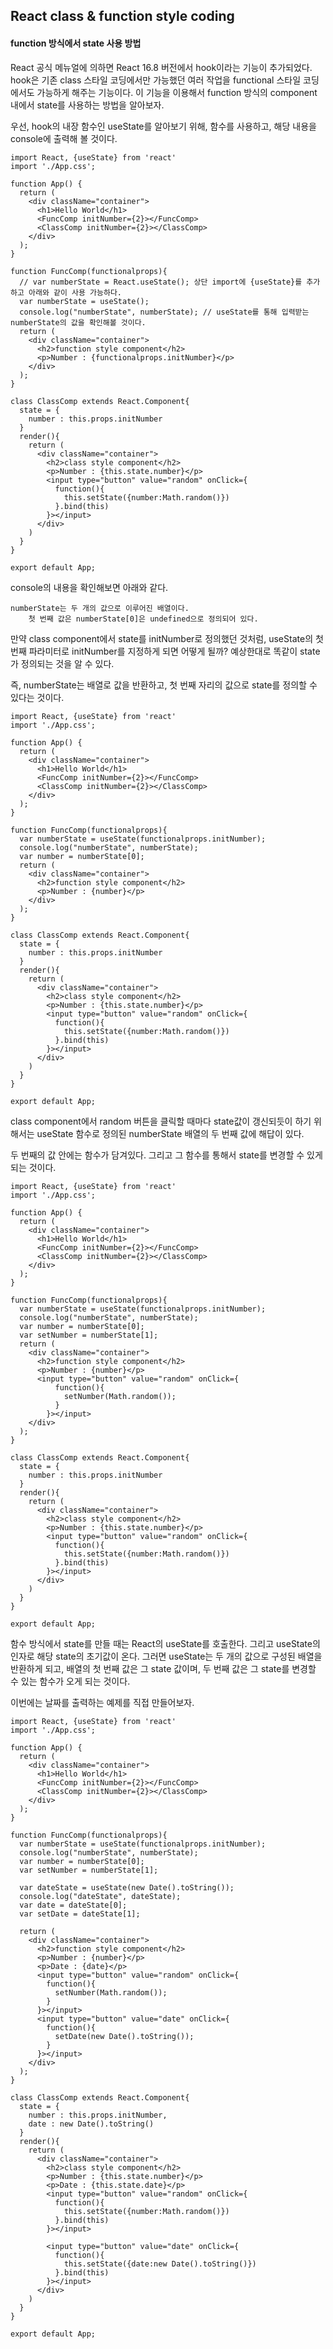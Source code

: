 ## React class & function style coding

#### function 방식에서 state 사용 방법

React 공식 메뉴얼에 의하면 React 16.8 버전에서 hook이라는 기능이 추가되었다. hook은 기존 class 스타일 코딩에서만 가능했던 여러 작업을 functional 스타일 코딩에서도 가능하게 해주는 기능이다. 이 기능을 이용해서 function 방식의 component 내에서 state를 사용하는 방법을 알아보자.

우선, hook의 내장 함수인 useState를 알아보기 위해, 함수를 사용하고, 해당 내용을 console에 출력해 볼 것이다.

```react
import React, {useState} from 'react'
import './App.css';

function App() {
  return (
    <div className="container">
      <h1>Hello World</h1>
      <FuncComp initNumber={2}></FuncComp>
      <ClassComp initNumber={2}></ClassComp>
    </div> 
  );
}

function FuncComp(functionalprops){
  // var numberState = React.useState(); 상단 import에 {useState}를 추가하고 아래와 같이 사용 가능하다.
  var numberState = useState();
  console.log("numberState", numberState); // useState를 통해 입력받는 numberState의 값을 확인해볼 것이다.
  return (
    <div className="container">
      <h2>function style component</h2>
      <p>Number : {functionalprops.initNumber}</p>
    </div>
  );
}

class ClassComp extends React.Component{
  state = {
    number : this.props.initNumber
  }
  render(){
    return (
      <div className="container">
        <h2>class style component</h2>
        <p>Number : {this.state.number}</p>
        <input type="button" value="random" onClick={
          function(){
            this.setState({number:Math.random()})
          }.bind(this)
        }></input>
      </div>
    )
  }
}

export default App;
```

console의 내용을 확인해보면 아래와 같다.

```
numberState는 두 개의 값으로 이루어진 배열이다.
    첫 번째 값은 numberState[0]은 undefined으로 정의되어 있다.
```

만약 class component에서 state를 initNumber로 정의했던 것처럼, useState의 첫 번째 파라미터로 initNumber를 지정하게 되면 어떻게 될까? 예상한대로 똑같이 state가 정의되는 것을 알 수 있다.

즉, numberState는 배열로 값을 반환하고, 첫 번째 자리의 값으로 state를 정의할 수 있다는 것이다.

```react
import React, {useState} from 'react'
import './App.css';

function App() {
  return (
    <div className="container">
      <h1>Hello World</h1>
      <FuncComp initNumber={2}></FuncComp>
      <ClassComp initNumber={2}></ClassComp>
    </div> 
  );
}

function FuncComp(functionalprops){
  var numberState = useState(functionalprops.initNumber);
  console.log("numberState", numberState);
  var number = numberState[0];
  return (
    <div className="container">
      <h2>function style component</h2>
      <p>Number : {number}</p>
    </div>
  );
}

class ClassComp extends React.Component{
  state = {
    number : this.props.initNumber
  }
  render(){
    return (
      <div className="container">
        <h2>class style component</h2>
        <p>Number : {this.state.number}</p>
        <input type="button" value="random" onClick={
          function(){
            this.setState({number:Math.random()})
          }.bind(this)
        }></input>
      </div>
    )
  }
}

export default App;
```

class component에서 random 버튼을 클릭할 때마다 state값이 갱신되듯이 하기 위해서는 useState 함수로 정의된 numberState 배열의 두 번째 값에 해답이 있다.

두 번째의 값 안에는 함수가 담겨있다. 그리고 그 함수를 통해서 state를 변경할 수 있게 되는 것이다. 

```react
import React, {useState} from 'react'
import './App.css';

function App() {
  return (
    <div className="container">
      <h1>Hello World</h1>
      <FuncComp initNumber={2}></FuncComp>
      <ClassComp initNumber={2}></ClassComp>
    </div> 
  );
}

function FuncComp(functionalprops){
  var numberState = useState(functionalprops.initNumber);
  console.log("numberState", numberState);
  var number = numberState[0];
  var setNumber = numberState[1];
  return (
    <div className="container">
      <h2>function style component</h2>
      <p>Number : {number}</p>
      <input type="button" value="random" onClick={
          function(){
            setNumber(Math.random());
          }
        }></input>
    </div>
  );
}

class ClassComp extends React.Component{
  state = {
    number : this.props.initNumber
  }
  render(){
    return (
      <div className="container">
        <h2>class style component</h2>
        <p>Number : {this.state.number}</p>
        <input type="button" value="random" onClick={
          function(){
            this.setState({number:Math.random()})
          }.bind(this)
        }></input>
      </div>
    )
  }
}

export default App;
```

함수 방식에서 state를 만들 때는 React의 useState를 호출한다. 그리고 useState의 인자로 해당 state의 초기값이 온다.  그러면 useState는 두 개의 값으로 구성된 배열을 반환하게 되고, 배열의 첫 번째 값은 그 state 값이며, 두 번째 값은 그 state를 변경할 수 있는 함수가 오게 되는 것이다.



이번에는 날짜를 출력하는 예제를 직접 만들어보자. 

```react
import React, {useState} from 'react'
import './App.css';

function App() {
  return (
    <div className="container">
      <h1>Hello World</h1>
      <FuncComp initNumber={2}></FuncComp>
      <ClassComp initNumber={2}></ClassComp>
    </div> 
  );
}

function FuncComp(functionalprops){
  var numberState = useState(functionalprops.initNumber);
  console.log("numberState", numberState);
  var number = numberState[0];
  var setNumber = numberState[1];

  var dateState = useState(new Date().toString());
  console.log("dateState", dateState);
  var date = dateState[0];
  var setDate = dateState[1];

  return (
    <div className="container">
      <h2>function style component</h2>
      <p>Number : {number}</p>
      <p>Date : {date}</p>
      <input type="button" value="random" onClick={
        function(){
          setNumber(Math.random());
        }
      }></input>
      <input type="button" value="date" onClick={
        function(){
          setDate(new Date().toString());
        }
      }></input>
    </div>
  );
}

class ClassComp extends React.Component{
  state = {
    number : this.props.initNumber,
    date : new Date().toString()
  }
  render(){
    return (
      <div className="container">
        <h2>class style component</h2>
        <p>Number : {this.state.number}</p>
        <p>Date : {this.state.date}</p>
        <input type="button" value="random" onClick={
          function(){
            this.setState({number:Math.random()})
          }.bind(this)
        }></input>

        <input type="button" value="date" onClick={
          function(){
            this.setState({date:new Date().toString()})
          }.bind(this)
        }></input>
      </div>
    )
  }
}

export default App;
```


